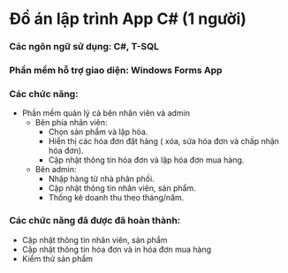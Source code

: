 # Đồ án lập trình App C# (1 người)
<h3>Các ngôn ngữ sử dụng: C#, T-SQL</h3>
<h3>Phần mềm hỗ trợ giao diện: Windows Forms App</h3>
<h3>Các chức năng:</h3>

+ Phần mềm quản lý cả bên nhân viên và admin
  + Bên phía nhân viên:
    + Chọn sản phẩm và lập hóa.
    + Hiển thị các hóa đơn đặt hàng ( xóa, sửa hóa đơn và chấp nhận hóa đơn).
    + Cập nhật thông tin hóa đơn và lập hóa đơn mua hàng.
  + Bên admin:
    + Nhập hàng từ nhà phân phối. 
    + Cập nhật thông tin nhân viên, sản phẩm.
    + Thống kê doanh thu theo tháng/năm.

<h3>Các chức năng đã được đã hoàn thành:</h3>

+ Cập nhật thông tin nhân viên, sản phẩm
+ Cập nhật thông tin hóa đơn và in hóa đơn mua hàng
+ Kiểm thử sản phẩm
